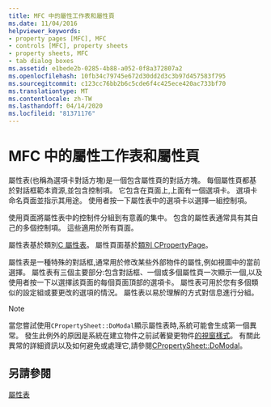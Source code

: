 ```yaml
---
title: MFC 中的屬性工作表和屬性頁
ms.date: 11/04/2016
helpviewer_keywords:
- property pages [MFC], MFC
- controls [MFC], property sheets
- property sheets, MFC
- tab dialog boxes
ms.assetid: e1bede2b-0285-4b88-a052-0f8a372807a2
ms.openlocfilehash: 10fb34c79745e672d30dd2d3c3b97d457583f795
ms.sourcegitcommit: c123cc76bb2b6c5cde6f4c425ece420ac733bf70
ms.translationtype: MT
ms.contentlocale: zh-TW
ms.lasthandoff: 04/14/2020
ms.locfileid: "81371176"
---
```

# <a name="property-sheets-and-property-pages-in-mfc"></a>MFC 中的屬性工作表和屬性頁

屬性表(也稱為選項卡對話方塊)是一個包含屬性頁的對話方塊。 每個屬性頁都基於對話框範本資源,並包含控制項。 它包含在頁面上,上面有一個選項卡。 選項卡命名頁面並指示其用途。 使用者按一下屬性表中的選項卡以選擇一組控制項。

使用頁面將屬性表中的控制件分組到有意義的集中。 包含的屬性表通常具有其自己的多個控制項。 這些適用於所有頁面。

屬性表基於類別[C 屬性表](../mfc/reference/cpropertysheet-class.md)。 屬性頁面基於[類別 CPropertyPage](../mfc/reference/cpropertypage-class.md)。

屬性表是一種特殊的對話框,通常用於修改某些外部物件的屬性,例如視圖中的當前選擇。 屬性表有三個主要部分:包含對話框、一個或多個屬性頁一次顯示一個,以及使用者按一下以選擇該頁面的每個頁面頂部的選項卡。 屬性表可用於您有多個類似的設定組或要更改的選項的情況。 屬性表以易於理解的方式對信息進行分組。

> [!NOTE]
> 當您嘗試使用`CPropertySheet::DoModal`顯示屬性表時,系統可能會生成第一個異常。 發生此例外的原因是系統在建立物件之前試著變更物件[的視窗樣式](../mfc/reference/styles-used-by-mfc.md#window-styles)。 有關此異常的詳細資訊以及如何避免或處理它,請參閱[CPropertySheet::DoModal](../mfc/reference/cpropertysheet-class.md#domodal)。

## <a name="see-also"></a>另請參閱

[屬性表](../mfc/property-sheets-mfc.md)
